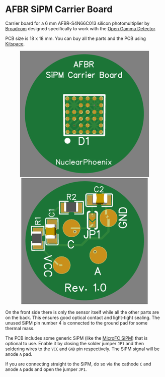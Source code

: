 # AFBR SiPM Carrier Board

Carrier board for a 6 mm AFBR-S4N66C013 silicon photomultiplier by [Broadcom](https://docs.broadcom.com/doc/AFBR-S4N66C013-NUV-HD-Single-Silicon-Photo-Multiplier-DS) designed specifically to work with the [Open Gamma Detector](https://github.com/Open-Gamma-Project/Open-Gamma-Detector).

PCB size is 18 x 18 mm. You can buy all the parts and the PCB using [Kitspace](https://kitspace.org/boards/github.com/open-gamma-project/AFBR-SiPM-Carrier-Board/).

<p align="center">
  <img alt="Front Side PCB" title="Front Side PCB" src="docs/sipm1.PNG" height="400px">
  <img alt="Back Side PCB" title="Back Side PCB" src="docs/sipm2.PNG" height="400px">
</p>

On the front side there is only the sensor itself while all the other parts are on the back. This ensures good optical contact and light-tight sealing. The unused SiPM pin number 4 is connected to the ground pad for some thermal mass.

The PCB includes some generic SiPM (like the [MicroFC SiPM](https://www.onsemi.com/pub/Collateral/AND9782-D.PDF)) that is optional to use. Enable it by closing the solder jumper `JP1` and then soldering wires to the `VCC` and `GND` pin respectively. The SiPM signal will be anode `A` pad.

If you are connecting straight to the SiPM, do so via the cathode `C` and anode `A` pads and open the jumper `JP1`.
